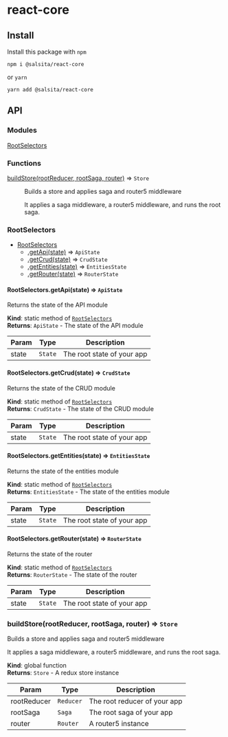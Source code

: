 # react-core

## Install

Install this package with `npm`
```
npm i @salsita/react-core
```

or `yarn`
```
yarn add @salsita/react-core
```

## API
### Modules

<dl>
<dt><a href="#module_RootSelectors">RootSelectors</a></dt>
<dd></dd>
</dl>

### Functions

<dl>
<dt><a href="#buildStore">buildStore(rootReducer, rootSaga, router)</a> ⇒ <code>Store</code></dt>
<dd><p>Builds a store and applies saga and router5 middleware</p>
<p>It applies a saga middleware, a router5 middleware, and runs the root saga.</p>
</dd>
</dl>

<a name="module_RootSelectors"></a>

### RootSelectors

* [RootSelectors](#module_RootSelectors)
    * [.getApi(state)](#module_RootSelectors.getApi) ⇒ <code>ApiState</code>
    * [.getCrud(state)](#module_RootSelectors.getCrud) ⇒ <code>CrudState</code>
    * [.getEntities(state)](#module_RootSelectors.getEntities) ⇒ <code>EntitiesState</code>
    * [.getRouter(state)](#module_RootSelectors.getRouter) ⇒ <code>RouterState</code>

<a name="module_RootSelectors.getApi"></a>

#### RootSelectors.getApi(state) ⇒ <code>ApiState</code>
Returns the state of the API module

**Kind**: static method of [<code>RootSelectors</code>](#module_RootSelectors)  
**Returns**: <code>ApiState</code> - The state of the API module  

| Param | Type | Description |
| --- | --- | --- |
| state | <code>State</code> | The root state of your app |

<a name="module_RootSelectors.getCrud"></a>

#### RootSelectors.getCrud(state) ⇒ <code>CrudState</code>
Returns the state of the CRUD module

**Kind**: static method of [<code>RootSelectors</code>](#module_RootSelectors)  
**Returns**: <code>CrudState</code> - The state of the CRUD module  

| Param | Type | Description |
| --- | --- | --- |
| state | <code>State</code> | The root state of your app |

<a name="module_RootSelectors.getEntities"></a>

#### RootSelectors.getEntities(state) ⇒ <code>EntitiesState</code>
Returns the state of the entities module

**Kind**: static method of [<code>RootSelectors</code>](#module_RootSelectors)  
**Returns**: <code>EntitiesState</code> - The state of the entities module  

| Param | Type | Description |
| --- | --- | --- |
| state | <code>State</code> | The root state of your app |

<a name="module_RootSelectors.getRouter"></a>

#### RootSelectors.getRouter(state) ⇒ <code>RouterState</code>
Returns the state of the router

**Kind**: static method of [<code>RootSelectors</code>](#module_RootSelectors)  
**Returns**: <code>RouterState</code> - The state of the router  

| Param | Type | Description |
| --- | --- | --- |
| state | <code>State</code> | The root state of your app |

<a name="buildStore"></a>

### buildStore(rootReducer, rootSaga, router) ⇒ <code>Store</code>
Builds a store and applies saga and router5 middleware

It applies a saga middleware, a router5 middleware, and runs the root saga.

**Kind**: global function  
**Returns**: <code>Store</code> - A redux store instance  

| Param | Type | Description |
| --- | --- | --- |
| rootReducer | <code>Reducer</code> | The root reducer of your app |
| rootSaga | <code>Saga</code> | The root saga of your app |
| router | <code>Router</code> | A router5 instance |

